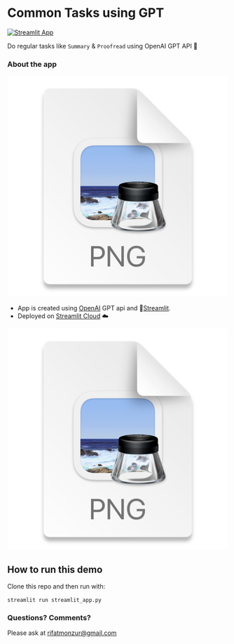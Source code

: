 # Common Tasks using GPT

[![Streamlit App](https://static.streamlit.io/badges/streamlit_badge_black_white.svg)](https://tasks-using-gpt-prompt.streamlit.app)

Do regular tasks like `Summary` & `Proofread` using OpenAI GPT API 🚀

### About the app
![img.png](Project_UI.png)
- App is created using [OpenAI](https://openai.com) GPT api and 🎈[Streamlit](https://streamlit.io/).
- Deployed on [Streamlit Cloud](https://streamlit.io/cloud) ☁️

<img src ="https://github.com/rifat1234/Prompt-To-Do-Common-Tasks/blob/main/Project_UI.png" width="1200px"></img>

## How to run this demo

Clone this repo and then run with:
```
streamlit run streamlit_app.py
```

### Questions? Comments?

Please ask at rifatmonzur@gmail.com